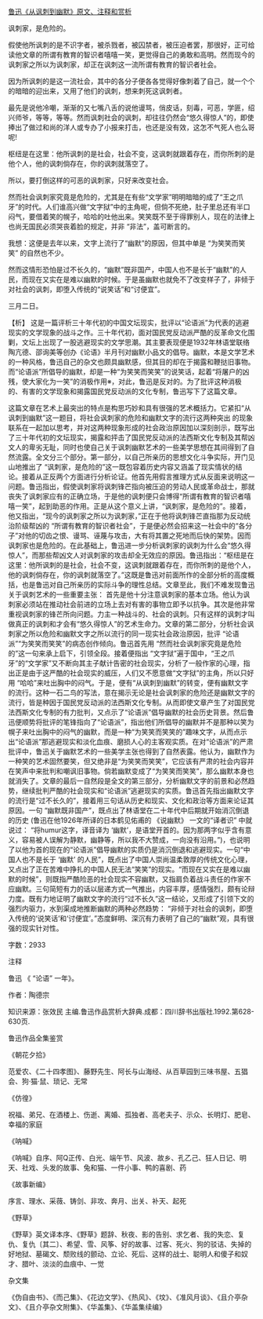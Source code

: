 [鲁迅《从讽刺到幽默》原文、注释和赏析](https://www.vrrw.net/wx/9665.html)

讽刺家，是危险的。

假使他所讽刺的是不识字者，被杀戮者，被囚禁者，被压迫者罢，那很好，正可给读他文章的所谓有教育的智识者嘻嘻一笑，更觉得自己的勇敢和高明。然而现今的讽刺家之所以为讽刺家，却正在讽刺这一流所谓有教育的智识者社会。

因为所讽刺的是这一流社会，其中的各分子便各各觉得好像刺着了自己，就一个个的暗暗的迎出来，又用了他们的讽刺，想来刺死这讽刺者。

最先是说他冷嘲，渐渐的又七嘴八舌的说他谩骂，俏皮话，刻毒，可恶，学匪，绍兴师爷，等等，等等。然而讽刺社会的讽刺，却往往仍然会“悠久得惊人”的，即使捧出了做过和尚的洋人或专办了小报来打击，也还是没有效，这怎不气死人也么哥呢!

枢纽是在这里：他所讽刺的是社会，社会不变，这讽刺就跟着存在，而你所刺的是他个人，他的讽刺倘存在，你的讽刺就落空了。

所以，要打倒这样的可恶的讽刺家，只好来改变社会。

然而社会讽刺家究竟是危险的，尤其是在有些“文学家”明明暗暗的成了“王之爪牙”的时代。人们谁高兴做“文字狱”中的主角呢，但倘不死绝，肚子里总还有半口闷气，要借着笑的幌子，哈哈的吐他出来。笑笑既不至于得罪别人，现在的法律上也尚无国民必须哭丧着脸的规定，并非 “非法”，盖可断言的。

我想：这便是去年以来，文字上流行了“幽默”的原因，但其中单是 “为笑笑而笑笑” 的自然也不少。

然而这情形恐怕是过不长久的，“幽默”既非国产，中国人也不是长于“幽默”的人民，而现在又实在是难以幽默的时候。于是虽幽默也就免不了改变样子了，非倾于对社会的讽刺，即堕入传统的“说笑话”和“讨便宜”。

三月二日。



【析】 这是一篇评析三十年代初的中国文坛现实，批评以“论语派”为代表的逃避现实的文学现象的战斗之作。三十年代初，面对国民党反动派严酷的反革命文化围剿，文坛上出现了一股逃避现实的文学思潮。其主要表现便是1932年林语堂联络陶亢德、邵询美等创办《论语》半月刊对幽默小品文的倡导。幽默，本是文学艺术的一种风格，鲁迅自己的杂文也颇具幽默感，但其目的却在于揭露和鞭挞旧事物。而“论语派”所倡导的幽默，却是一种“为笑笑而笑笑”的说笑话，起着“将屠户的凶残，使大家化为一笑”的消极作用※，对此，鲁迅是反对的。为了批评这种消极的、有害的文学现象和揭露国民党反动派的文化专制，鲁迅写下了这篇文章。

这篇文章在艺术上最突出的特点是构思巧妙和具有很强的艺术概括力。它紧扣“从讽刺到幽默”这一题目，将社会讽刺家的危险和幽默文字的流行这两种突出 的现象联系在一起加以思考，并对这两种现象形成的社会政治原因加以深刻剖示，既写出了三十年代初的文坛现实，揭露和抨击了国民党反动派的法西斯文化专制及其帮凶文人的卑劣无耻，同时也使自己关于讽刺幽默艺术的一些美学思想在其间得到了自然流露。全文分三个部分。第一部分，以自己所亲历的思想文化斗争实际，开门见山地推出了 “讽刺家，是危险的”这一既包容着历史内容又涵盖了现实情状的结论。接着从正反两个方面进行分析论证。他首先用假言推理方式从反面来说明这一问题。鲁迅指出，假使讽刺家将讽刺锋芒指向被压迫的劳动人民或革命战士，那就丧失了讽刺家应有的正确立场，于是他的讽刺便只会博得“所谓有教育的智识者嘻嘻一笑”，起到助恶的作用。正是从这个意义上讲，“讽刺家，是危险的”。接着，他又指出，“现今的讽刺家之所以为讽刺家，”正在于他将讽刺锋芒直指那为反动统治阶级帮凶的 “所谓有教育的智识者社会”，于是便必然会招来这一社会中的“各分子”对他的切齿之恨、谩骂、诬蔑与攻击，大有将其置之死地而后快的架势。因而讽刺家也是危险的。在此基础上，鲁迅进一步分析讽刺家的讽刺为什么会“悠久得惊人”，而那些帮凶文人对讽刺家的攻击却全无效应的原因。鲁迅指出：“枢纽是在这里：他所讽刺的是社会，社会不变，这讽刺就跟着存在，而你所刺的是他个人，他的讽刺倘存在，你的讽刺就落空了。”这既是鲁迅对前面所作的全部分析的高度概括，也是鲁迅对自己所亲历的实际斗争的理性总结。文章至此，我们不难发现鲁迅关于讽刺艺术的一些重要主张： 首先是他十分注意讽刺家的基本立场。他认为讽刺家必须站在推动社会前进的立场上去对有害的事物立即予以抗争。其次是他非常重视讽刺家的锋芒所向问题。力主一种战斗的、社会的讽刺。只有这样的讽刺才叫做真正的讽刺和才会有“悠久得惊人”的艺术生命力。文章的第二部分，分析社会讽刺家之所以危险和幽默文字之所以流行的同一现实社会政治原因，批评 “论语派”“为笑笑而笑笑”的病态创作倾向。鲁迅首先用 “然而社会讽刺家究竟是危险的”这一句来承上启下，引领全段。接着便指出 “文字狱”遍于国中，“王之爪牙”的“文学家”又不断向其主子献计告密的社会现实，分析了一般作家的心理，指出正是由于这严酷的社会现实的威压，人们又不愿意做“文字狱”的主角，所以只好用 “哈哈”来吐出胸中的闷气。于是，便有“从讽刺到幽默”的转变，便有幽默文字的流行。这种一石二鸟的写法，意在揭示无论是社会讽刺家的危险还是幽默文字的流行，皆是种因于国民党反动派的法西斯文化专制。从而即使文章产生了对国民党法西斯文化专制的有力批判，又点示了“论语派”倡导幽默的社会历史背景。然后鲁迅便顺势将批评的笔锋指向了“论语派”，指出他们所倡导的幽默并不是那种以笑为幌子来吐出胸中的闷气的幽默，而是一种“为笑笑而笑笑的”趣味文字，从而点示出“论语派”那逃避现实和淡化血痕、磨损人心的主客观实质。在对“论语派”的严肃批评中，鲁迅关于幽默艺术的一些美学主张也得到了自然表露。他认为，幽默作为一种笑的艺术固然要笑，但又绝非是“为笑笑而笑笑”，它应该有严肃的社会内容并在笑声中来批判和嘲讽旧事物。倘若幽默变成了“为笑笑而笑笑”，那么幽默本身也就消失了。文章的最后一自然段是全文的第三部分，分析幽默文字的前景和必然趋势，继续批判严酷的社会现实和“论语派”逃避现实的实质。鲁迅首先指出幽默文字的流行是“过不长久的”，接着用三句话从历史和现实、文化和政治等方面来论证其原因。一句 “幽默既非国产”，既点出了林语堂在二十年代中后期就开始消沉倒退的历史 (鲁迅在他1926年所译的日本鹤见佑甫的 《说幽默》 一文的“译者识” 中就说过： “将humur这字，译音译为 ‘幽默’，是语堂开首的。因为那两字似乎含有意义，容易被人误解为静默，幽静等，所以我不大赞成，一向没有沿用。”)，也说明了以他为首的现在的“论语派”倡导幽默的实质仍是消沉倒退和逃避现实。一句“中国人也不是长于 ‘幽默’ 的人民”，既点出了中国人崇尚温柔敦厚的传统文化心理，又点出了正在苦难中挣扎的中国人民无法“笑笑”的现实。“而现在又实在是难以幽默的时候”，则既指严酷险恶的社会现实不容幽默，又指肩负着战斗责任的作家不应幽默。三句简短有力的话以层递方式一气推出，内容丰厚，感情强烈，颇有论辩力度。既有力地证明了幽默文字的流行“过不长久”这一结论，又形成了引领下文的 强烈内驱力，水到渠成地推断幽默的两种必然趋势： “非倾于对社会的讽刺，即堕入传统的‘说笑话’和‘讨便宜’。”态度鲜明、深沉有力表明了自己的“幽默”观，具有很强的现实针对性。

字数：2933

注释

鲁迅 《 “论语” 一年》。

作者：陶德宗

知识来源：张效民 主编.鲁迅作品赏析大辞典.成都：四川辞书出版社.1992.第628-630页.

鲁迅作品全集鉴赏

《朝花夕拾》

范爱农、《二十四孝图》、藤野先生、阿长与山海经、从百草园到三味书屋、五猖会、狗·猫·鼠、琐记、无常

《仿徨》

祝福、弟兄、在酒楼上、伤逝、离婚、孤独者、高老夫子、示众、长明灯、肥皂、幸福的家庭

《呐喊》

《呐喊》自序、阿Q正传、白光、端午节、风波、故乡、孔乙己、狂人日记、明天、社戏、头发的故事、兔和猫、一件小事、鸭的喜剧、药

《故事新编》

序言、理水、采薇、铸剑、非攻、奔月、出关、补天、起死

《野草》

《野草》英文译本序、《野草》题辞、秋夜、影的告别、求乞者、我的失恋、复仇、复仇〔其二〕、希望、雪、风筝、好的故事、过客、死火、狗的驳诘、失掉的好地狱、墓碣文、颓败线的颤动、立论、死后、这样的战士、聪明人和傻子和奴才、腊叶、淡淡的血痕中、一觉

杂文集

《伪自由书》、《而己集》、《花边文学》、《热风》、《坟》、《准风月谈》、《且介亭杂文》、《且介亭杂文附集》、《华盖集》、《华盖集续编》

